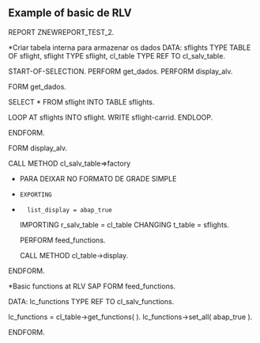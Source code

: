 ## Example of basic de RLV

REPORT ZNEWREPORT_TEST_2.

*Criar tabela interna para armazenar os dados
DATA: sflights TYPE TABLE OF sflight,
      sflight  TYPE sflight,
      cl_table TYPE REF TO cl_salv_table.


START-OF-SELECTION.
  PERFORM get_dados.
  PERFORM display_alv.


FORM get_dados.

  SELECT *
    FROM sflight
    INTO TABLE sflights.

  LOOP AT sflights INTO sflight.
    WRITE sflight-carrid.
  ENDLOOP.

  ENDFORM.

FORM display_alv.

  CALL METHOD cl_salv_table=>factory

* PARA DEIXAR NO FORMATO DE GRADE SIMPLE
*     EXPORTING
*       list_display = abap_true


     IMPORTING
       r_salv_table = cl_table
     CHANGING
       t_table      = sflights.

  PERFORM feed_functions.

  CALL METHOD cl_table->display.

ENDFORM.



*Basic functions at RLV SAP
FORM feed_functions.

  DATA: lc_functions TYPE REF TO cl_salv_functions.

  lc_functions = cl_table->get_functions( ).
  lc_functions->set_all( abap_true ).

ENDFORM.